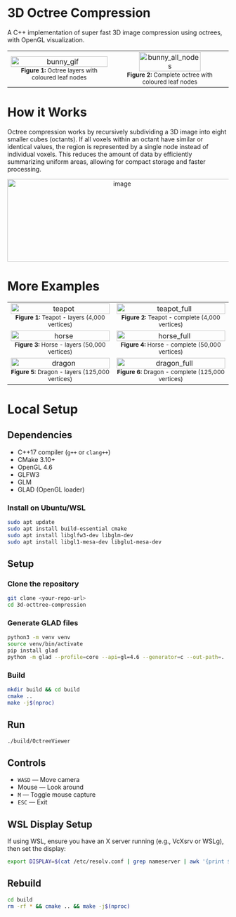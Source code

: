 # 3D Octree Compression

A C++ implementation of super fast 3D image compression using octrees, with OpenGL visualization.

<table>
  <tr>
    <td align="center">
      <img src="https://github.com/user-attachments/assets/bfb98448-b7a4-4b69-8182-5201847749fa" alt="bunny_gif" width="100%" /><br/>
      <sub><b>Figure 1:</b> Octree layers with coloured leaf nodes</sub>
    </td>
    <td align="center">
      <img src="https://github.com/user-attachments/assets/70507d24-57bd-4922-ac48-ced328385b10" alt="bunny_all_nodes" width="74.5%" /><br/>
      <sub><b>Figure 2:</b> Complete octree with coloured leaf nodes</sub>
    </td>
  </tr>
</table>

# How it Works

Octree compression works by recursively subdividing a 3D image into eight smaller cubes (octants). If all voxels within an octant have similar or identical values, the region is represented by a single node instead of individual voxels. This reduces the amount of data by efficiently summarizing uniform areas, allowing for compact storage and faster processing.

<p align="center">
  <img width="507" height="188" alt="image" src="https://github.com/user-attachments/assets/b7ccb38a-95a3-44cb-ac2c-31cfd53cc35f" />
</p>

# More Examples

<table>
  <tr>
    <td align="center">
      <img src="https://github.com/user-attachments/assets/2da7efdb-9001-4694-a547-ca2e373e788c" alt="teapot" width="100%" /><br/>
      <sub><b>Figure 1:</b> Teapot - layers (4,000 vertices)</sub>
    </td>
    <td align="center">
      <img src="https://github.com/user-attachments/assets/358b368d-bdb6-421e-b0ee-58b403750d03" alt="teapot_full" width="100%" /><br/>
      <sub><b>Figure 2:</b> Teapot - complete (4,000 vertices)</sub>
    </td>
  </tr>
  <tr>
    <td align="center">
      <img src="https://github.com/user-attachments/assets/419e896f-c78c-4a78-9a21-aa509adf0645" alt="horse" width="100%" /><br/>
      <sub><b>Figure 3:</b> Horse - layers (50,000 vertices)</sub>
    </td>
    <td align="center">
      <img src="https://github.com/user-attachments/assets/86c70e34-728c-46be-bcb8-e2e0ad30dc98" alt="horse_full" width="100%" /><br/>
      <sub><b>Figure 4:</b> Horse - complete (50,000 vertices)</sub>
    </td>
  </tr>
  <tr>
    <td align="center">
      <img src="https://github.com/user-attachments/assets/8a0894f0-4256-4f5f-b36d-1c8ac9fc7539" alt="dragon" width="100%" /><br/>
      <sub><b>Figure 5:</b> Dragon - layers (125,000 vertices)</sub>
    </td>
    <td align="center">
      <img src="https://github.com/user-attachments/assets/3eba6490-e6e7-4777-b4b1-7d3a81493522" alt="dragon_full" width="100%" /><br/>
      <sub><b>Figure 6:</b> Dragon - complete (125,000 vertices)</sub>
    </td>
  </tr>
</table>

# Local Setup

## Dependencies

- C++17 compiler (`g++` or `clang++`)
- CMake 3.10+
- OpenGL 4.6
- GLFW3
- GLM
- GLAD (OpenGL loader)

### Install on Ubuntu/WSL

```bash
sudo apt update
sudo apt install build-essential cmake
sudo apt install libglfw3-dev libglm-dev
sudo apt install libgl1-mesa-dev libglu1-mesa-dev
```

## Setup

### Clone the repository

```bash
git clone <your-repo-url>
cd 3d-octtree-compression
```

### Generate GLAD files

```bash
python3 -m venv venv
source venv/bin/activate
pip install glad
python -m glad --profile=core --api=gl=4.6 --generator=c --out-path=.
```

### Build

```bash
mkdir build && cd build
cmake ..
make -j$(nproc)
```

## Run

```bash
./build/OctreeViewer
```

## Controls

- `WASD` — Move camera
- Mouse — Look around
- `M` — Toggle mouse capture
- `ESC` — Exit

## WSL Display Setup

If using WSL, ensure you have an X server running (e.g., VcXsrv or WSLg), then set the display:

```bash
export DISPLAY=$(cat /etc/resolv.conf | grep nameserver | awk '{print $2}'):0.0
```

## Rebuild

```bash
cd build
rm -rf * && cmake .. && make -j$(nproc)
```
